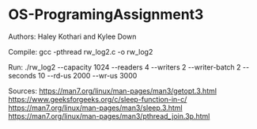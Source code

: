 # OS-ProgramingAssignment3

Authors: Haley Kothari and Kylee Down


Compile: gcc -pthread rw_log2.c -o rw_log2

Run: ./rw_log2 --capacity 1024 --readers 4 --writers 2 --writer-batch 2 --seconds 10 --rd-us 2000 --wr-us 3000

Sources:
https://man7.org/linux/man-pages/man3/getopt.3.html
https://www.geeksforgeeks.org/c/sleep-function-in-c/
https://man7.org/linux/man-pages/man3/sleep.3.html
https://man7.org/linux/man-pages/man3/pthread_join.3p.html


